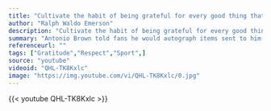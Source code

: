 ```yaml
---
title: "Cultivate the habit of being grateful for every good thing that comes to you, and to give thanks continuously. And because all things have contributed to your advancement, you should include all things in your gratitude."
author: "Ralph Waldo Emerson"
description: "Cultivate the habit of being grateful for every good thing that comes to you, and to give thanks continuously. And because all things have contributed to your advancement, you should include all things in your gratitude. - Ralph Waldo Emerson quotes from GetInspired365.com"
summary: "Antonio Brown told fans he would autograph items sent to him via mail, and one package contained a military service medal as a gift to the Steelers wide receiver."
referenceurl: ""
tags: ["Gratitude","Respect","Sport",]
source: "youtube"
videoid: "QHL-TK8Kxlc"
image: "https://img.youtube.com/vi/QHL-TK8Kxlc/0.jpg"
---
```


{{< youtube QHL-TK8Kxlc >}}
